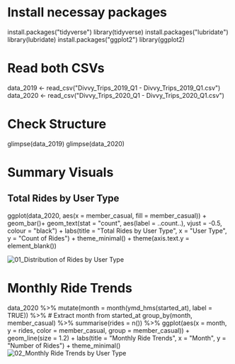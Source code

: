 
# Install necessay packages
install.packages("tidyverse")
library(tidyverse)
install.packages("lubridate")
library(lubridate)
install.packages("ggplot2")
library(ggplot2)

# Read both CSVs
data_2019 <- read_csv("Divvy_Trips_2019_Q1 - Divvy_Trips_2019_Q1.csv")
data_2020 <- read_csv("Divvy_Trips_2020_Q1 - Divvy_Trips_2020_Q1.csv")

# Check Structure
glimpse(data_2019)
glimpse(data_2020)

# Summary Visuals
## Total Rides by User Type
ggplot(data_2020, aes(x = member_casual, fill = member_casual)) +
  geom_bar()+
  geom_text(stat = "count", aes(label = ..count..), vjust = -0.5, colour = "black") +
  labs(title = "Total Rides by User Type", x = "User Type", y = "Count of Rides") +
  theme_minimal() +
    theme(axis.text.y = element_blank())

![01_Distribution of Rides by User Type](https://github.com/user-attachments/assets/d5bae742-ca91-4e08-9049-184a11de9b28)


# Monthly Ride Trends
data_2020 %>%
  mutate(month = month(ymd_hms(started_at), label = TRUE)) %>%  # Extract month from started_at
  group_by(month, member_casual) %>%
  summarise(rides = n()) %>%
  ggplot(aes(x = month, y = rides, color = member_casual, group = member_casual)) +
  geom_line(size = 1.2) +
  labs(title = "Monthly Ride Trends", x = "Month", y = "Number of Rides") +
  theme_minimal()
![02_Monthly Ride Trends by User Type](https://github.com/user-attachments/assets/72ea626b-f785-4082-a679-67ae2ac2d97c)

